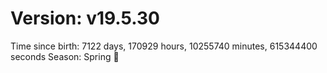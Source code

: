 # Version: v19.5.30
Time since birth: 7122 days, 170929 hours, 10255740 minutes, 615344400 seconds
Season: Spring 🌸
